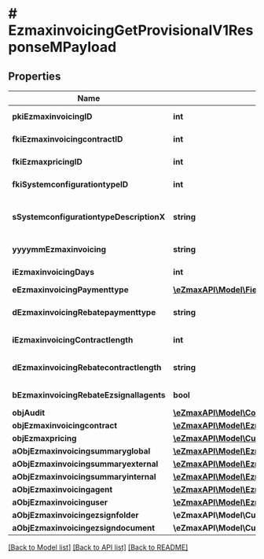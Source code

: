 # # EzmaxinvoicingGetProvisionalV1ResponseMPayload

## Properties

Name | Type | Description | Notes
------------ | ------------- | ------------- | -------------
**pkiEzmaxinvoicingID** | **int** | The unique ID of the Ezmaxinvoicing | [optional]
**fkiEzmaxinvoicingcontractID** | **int** | The unique ID of the Ezmaxinvoicingcontract |
**fkiEzmaxpricingID** | **int** | The unique ID of the Ezmaxpricing |
**fkiSystemconfigurationtypeID** | **int** | The unique ID of the Systemconfigurationtype |
**sSystemconfigurationtypeDescriptionX** | **string** | The description of the Systemconfigurationtype in the language of the requester |
**yyyymmEzmaxinvoicing** | **string** | The YYYYMM period of the Ezmaxinvoicing |
**iEzmaxinvoicingDays** | **int** | The number of days invoiced |
**eEzmaxinvoicingPaymenttype** | [**\eZmaxAPI\Model\FieldEEzmaxinvoicingPaymenttype**](FieldEEzmaxinvoicingPaymenttype.md) |  |
**dEzmaxinvoicingRebatepaymenttype** | **string** | The percentage of rebate depending of the payment type |
**iEzmaxinvoicingContractlength** | **int** | The length of the contract in years |
**dEzmaxinvoicingRebatecontractlength** | **string** | The percentage of rebate depending of the contract length |
**bEzmaxinvoicingRebateEzsignallagents** | **bool** | Whether the rebate for eZsign is for all agents |
**objAudit** | [**\eZmaxAPI\Model\CommonAudit**](CommonAudit.md) |  | [optional]
**objEzmaxinvoicingcontract** | [**\eZmaxAPI\Model\EzmaxinvoicingcontractResponseCompound**](EzmaxinvoicingcontractResponseCompound.md) |  |
**objEzmaxpricing** | [**\eZmaxAPI\Model\CustomEzmaxpricingResponse**](CustomEzmaxpricingResponse.md) |  |
**aObjEzmaxinvoicingsummaryglobal** | [**\eZmaxAPI\Model\EzmaxinvoicingsummaryglobalResponseCompound[]**](EzmaxinvoicingsummaryglobalResponseCompound.md) |  |
**aObjEzmaxinvoicingsummaryexternal** | [**\eZmaxAPI\Model\EzmaxinvoicingsummaryexternalResponseCompound[]**](EzmaxinvoicingsummaryexternalResponseCompound.md) |  |
**aObjEzmaxinvoicingsummaryinternal** | [**\eZmaxAPI\Model\EzmaxinvoicingsummaryinternalResponseCompound[]**](EzmaxinvoicingsummaryinternalResponseCompound.md) |  |
**aObjEzmaxinvoicingagent** | [**\eZmaxAPI\Model\EzmaxinvoicingagentResponseCompound[]**](EzmaxinvoicingagentResponseCompound.md) |  |
**aObjEzmaxinvoicinguser** | [**\eZmaxAPI\Model\EzmaxinvoicinguserResponseCompound[]**](EzmaxinvoicinguserResponseCompound.md) |  |
**aObjEzmaxinvoicingezsignfolder** | **\eZmaxAPI\Model\CustomEzmaxinvoicingEzsignfolderResponse[]** |  |
**aObjEzmaxinvoicingezsigndocument** | **\eZmaxAPI\Model\CustomEzmaxinvoicingEzsigndocumentResponse[]** |  |

[[Back to Model list]](../../README.md#models) [[Back to API list]](../../README.md#endpoints) [[Back to README]](../../README.md)
